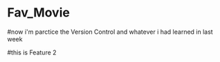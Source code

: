 # Fav_Movie

#now i'm parctice the Version Control and whatever i had learned in last week 

#this is Feature 2